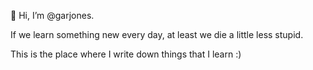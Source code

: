 👋  Hi, I’m @garjones.

If we learn something new every day, at least we die a little less stupid.

This is the place where I write down things that I learn :)
<!---
garjones/garjones is a ✨ special ✨ repository because its `README.md` (this file) appears on your GitHub profile.
You can click the Preview link to take a look at your changes.
--->
